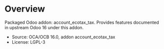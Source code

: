 # Overview

Packaged Odoo addon: account_ecotax_tax. Provides features documented in upstream Odoo 16 under this addon.

- Source: OCA/OCB 16.0, addon account_ecotax_tax
- License: LGPL-3
